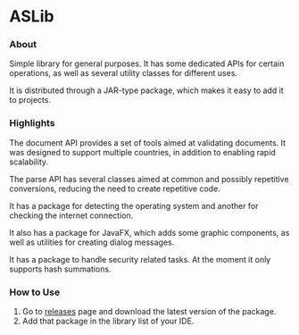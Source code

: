 # ASLib

### About

Simple library for general purposes. It has some dedicated APIs for certain operations, as well as several utility classes for different uses.

It is distributed through a JAR-type package, which makes it easy to add it to projects.

### Highlights

The document API provides a set of tools aimed at validating documents. It was designed to support multiple countries, in addition to enabling rapid scalability.

The parse API has several classes aimed at common and possibly repetitive conversions, reducing the need to create repetitive code.

It has a package for detecting the operating system and another for checking the internet connection.

It also has a package for JavaFX, which adds some graphic components, as well as utilities for creating dialog messages.

It has a package to handle security related tasks. At the moment it only supports hash summations.

### How to Use

1. Go to [releases](https://github.com/AdrianoSiqueira/ASLib/releases) page and download the latest version of the package.
1. Add that package in the library list of your IDE.
